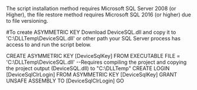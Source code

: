 The script installation method requires Microsoft SQL Server 2008 (or Higher), the file restore method requires Microsoft SQL 2016 (or higher) due to file versioning.

#To create ASYMMETRIC KEY Download DeviceSQL.dll and copy it to 'C:\DLLTemp\DeviceSQL.dll' or other path your SQL Server process has access to and run the script below.

CREATE ASYMMETRIC KEY [DeviceSqlKey] FROM EXECUTABLE FILE = 'C:\DLLTemp\DeviceSQL.dll' --Requires compiling the project and copying the project output (DeviceSQL.dll) to "C:\DLLTemp"
CREATE LOGIN [DeviceSqlClrLogin] FROM ASYMMETRIC KEY [DeviceSqlKey]
GRANT UNSAFE ASSEMBLY TO [DeviceSqlClrLogin]
GO 

